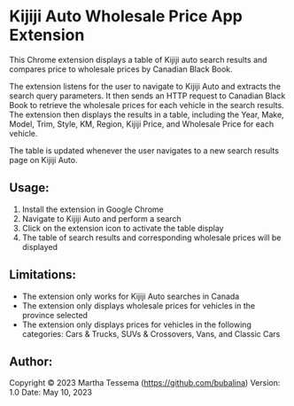 # Kijiji Auto Wholesale Price App Extension

This Chrome extension displays a table of Kijiji auto search results and compares price to wholesale prices by Canadian Black Book.

The extension listens for the user to navigate to Kijiji Auto and extracts the search query parameters. It then sends an HTTP request to Canadian Black Book to retrieve the wholesale prices for each vehicle in the search results. The extension then displays the results in a table, including the Year, Make, Model, Trim, Style, KM, Region, Kijiji Price, and Wholesale Price for each vehicle.

The table is updated whenever the user navigates to a new search results page on Kijiji Auto.

## Usage:

1. Install the extension in Google Chrome
2. Navigate to Kijiji Auto and perform a search
3. Click on the extension icon to activate the table display
4. The table of search results and corresponding wholesale prices will be displayed

## Limitations:

- The extension only works for Kijiji Auto searches in Canada
- The extension only displays wholesale prices for vehicles in the province selected
- The extension only displays prices for vehicles in the following categories: Cars & Trucks, SUVs & Crossovers, Vans, and Classic Cars

## Author:


Copyright © 2023 Martha Tessema (https://github.com/bubalina)
Version: 1.0
Date: May 10, 2023
